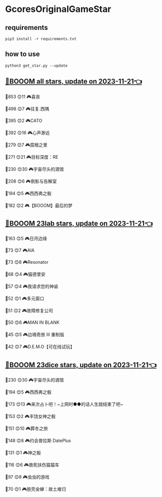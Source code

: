 # GcoresOriginalGameStar

## requirements
```
pip3 install -r requirements.txt
```

## how to use
```
python3 get_star.py --update
```

## [🔗BOOOM all stars, update on 2023-11-21👈](https://raw.githack.com/sichaozhang1112/GcoresOriginalGameStar/main/all.html) 
🌟853 😊11  🎮喜丧                 

🌟498 😊7   🎮往复.西隅              

🌟395 😊2   🎮CATO               

🌟392 😊16  🎮心声渺远               

🌟279 😊7   🎮腐根之里               

🌟271 😊21  🎮目标深度：RE            

🌟230 😊30  🎮宇宙尽头的酒馆            

🌟208 😊6   🎮倒影与告解室             

🌟194 😊5   🎮西西弗之骰              

🌟182 😊2   🎮【BOOOM】最后的梦        

## [🔗BOOOM 23lab stars, update on 2023-11-21👈](https://raw.githack.com/sichaozhang1112/GcoresOriginalGameStar/main/23lab.html) 
🌟163 😊5   🎮日月边缘               

🌟73  😊7   🎮AIA                

🌟73  😊8   🎮Resonator          

🌟68  😊4   🎮猫德里安               

🌟57  😊4   🎮我请求您的神谕            

🌟52  😊1   🎮多元窗口               

🌟51  😊2   🎮故障修复公司             

🌟50  😊6   🎮MAN IN BLANK       

🌟45  😊5   🎮边境奇旅 III 重制版       

🌟42  😊7   🎮D.E.M.O【可在线试玩】     

## [🔗BOOOM 23dice stars, update on 2023-11-21👈](https://raw.githack.com/sichaozhang1112/GcoresOriginalGameStar/main/23dice.html) 
🌟230 😊30  🎮宇宙尽头的酒馆            

🌟194 😊5   🎮西西弗之骰              

🌟173 😊13  🎮来次占卜吧！~上网时●●的话人生就结束了吧~

🌟153 😊2   🎮丰饶女神之骰             

🌟151 😊10  🎮葬冬之旅               

🌟148 😊8   🎮约会普拉斯 DatePlus     

🌟131 😊1   🎮神之骰                

🌟116 😊6   🎮救死扶伤猫猫车            

🌟97  😊8   🎮虫虫的游戏              

🌟70  😊1   🎮脱壳金蝉：故土难归          

